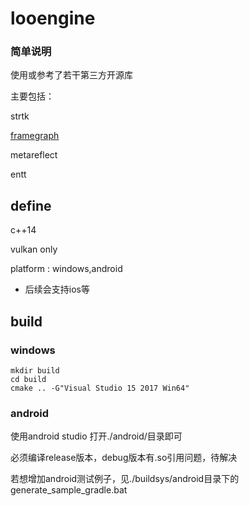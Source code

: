# looengine

### 简单说明

使用或参考了若干第三方开源库

主要包括：

strtk

[framegraph](https://github.com/azhirnov/FrameGraph.git)

metareflect

entt



## define

c++14

vulkan only

platform : windows,android

- 后续会支持ios等



## build

### windows
````
mkdir build
cd build
cmake .. -G"Visual Studio 15 2017 Win64"
````

### android

使用android studio 打开./android/目录即可

必须编译release版本，debug版本有.so引用问题，待解决

若想增加android测试例子，见./buildsys/android目录下的generate_sample_gradle.bat

